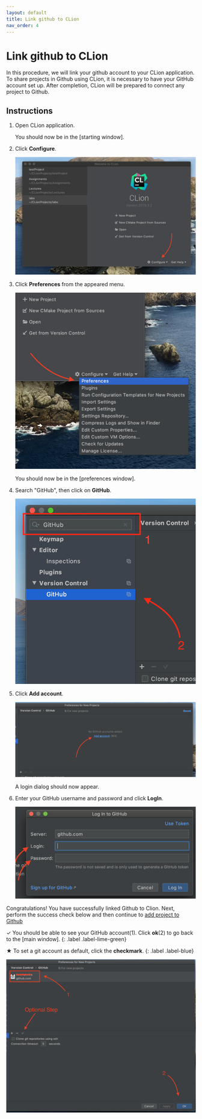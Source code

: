 ```yaml
---
layout: default
title: Link github to CLion
nav_order: 4
---
```


# Link github to CLion

In this procedure, we will link your github account to your CLion application. To share projects in Github using CLion, it is necessary to have your GitHub account set up. After completion, CLion will be prepared to connect any project to Github.

## Instructions

1. Open CLion application.

    You should now be in the [starting window].

2. Click **Configure**.

    ![starting-window](https://github.com/AmirAshvins/how-to-use-CLion/blob/gh-pages/assets/images/proc3-image1.png?raw=true "Starting window")

3. Click **Preferences** from the appeared menu.

    ![starting-window](https://github.com/AmirAshvins/how-to-use-CLion/blob/gh-pages/assets/images/proc3-image2.png?raw=true "Starting window - Emphasis on proferences")

    You should now be in the [preferences window].

4. Search "GitHub", then click on **GitHub**.

    ![preferences-window](https://github.com/AmirAshvins/how-to-use-CLion/blob/gh-pages/assets/images/proc3-image3.png?raw=true "Preferences window")

5. Click **Add account**.

    ![version-control-preferences](https://github.com/AmirAshvins/how-to-use-CLion/blob/gh-pages/assets/images/proc3-image4.png?raw=true "Version control preferences")

    A login dialog should now appear.

6. Enter your GitHub username and password and click **LogIn**.

    ![login-dialog](https://github.com/AmirAshvins/how-to-use-CLion/blob/gh-pages/assets/images/proc3-image5.png?raw=true "Login dialog")

Congratulations! You have successfully linked Github to Clion. Next, perform the success check below and then continue to [add project to Github](https://amirashvins.github.io/how-to-use-CLion/docs/PROC4-Add-project-to-github/)

✓ You should be able to see your GitHub account(1). Click **ok**(2) to go back to the [main window].
{: .label .label-lime-green}
  
★ To set a git account as default, click the **checkmark**.
{: .label .label-blue}

![version-control-preferences](https://github.com/AmirAshvins/how-to-use-CLion/blob/gh-pages/assets/images/proc3-image6.png?raw=true "Version control preferences")
